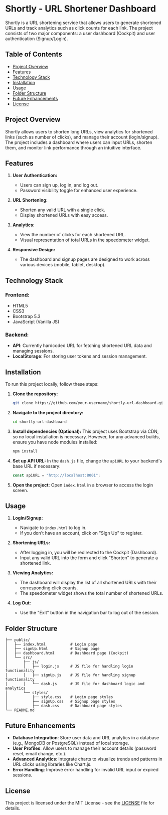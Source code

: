 
# Shortly - URL Shortener Dashboard

Shortly is a URL shortening service that allows users to generate shortened URLs and track analytics such as click counts for each link. The project consists of two major components: a user dashboard (Cockpit) and user authentication (Signup/Login).

## Table of Contents

- [Project Overview](#project-overview)
- [Features](#features)
- [Technology Stack](#technology-stack)
- [Installation](#installation)
- [Usage](#usage)
- [Folder Structure](#folder-structure)
- [Future Enhancements](#future-enhancements)
- [License](#license)

## Project Overview

Shortly allows users to shorten long URLs, view analytics for shortened links (such as number of clicks), and manage their account (login/signup). The project includes a dashboard where users can input URLs, shorten them, and monitor link performance through an intuitive interface.

## Features

1. **User Authentication:**
   - Users can sign up, log in, and log out.
   - Password visibility toggle for enhanced user experience.

2. **URL Shortening:**
   - Shorten any valid URL with a single click.
   - Display shortened URLs with easy access.

3. **Analytics:**
   - View the number of clicks for each shortened URL.
   - Visual representation of total URLs in the speedometer widget.

4. **Responsive Design:**
   - The dashboard and signup pages are designed to work across various devices (mobile, tablet, desktop).

## Technology Stack

### Frontend:
- HTML5
- CSS3
- Bootstrap 5.3
- JavaScript (Vanilla JS)

### Backend:
- **API**: Currently hardcoded URL for fetching shortened URL data and managing sessions.
- **LocalStorage**: For storing user tokens and session management.

## Installation

To run this project locally, follow these steps:

1. **Clone the repository:**
   ```bash
   git clone https://github.com/your-username/shortly-url-dashboard.git
   ```

2. **Navigate to the project directory:**
   ```bash
   cd shortly-url-dashboard
   ```

3. **Install dependencies (Optional):**
   This project uses Bootstrap via CDN, so no local installation is necessary. However, for any advanced builds, ensure you have node modules installed:
   ```bash
   npm install
   ```

4. **Set up API URL:**
   In the `dash.js` file, change the `apiURL` to your backend's base URL if necessary:
   ```javascript
   const apiURL = "http://localhost:8001";
   ```

5. **Open the project:**
   Open `index.html` in a browser to access the login screen.

## Usage

1. **Login/Signup:**
   - Navigate to `index.html` to log in.
   - If you don't have an account, click on "Sign Up" to register.

2. **Shortening URLs:**
   - After logging in, you will be redirected to the Cockpit (Dashboard).
   - Input any valid URL into the form and click "Shorten" to generate a shortened link.

3. **Viewing Analytics:**
   - The dashboard will display the list of all shortened URLs with their corresponding click counts.
   - The speedometer widget shows the total number of shortened URLs.

4. **Log Out:**
   - Use the "Exit" button in the navigation bar to log out of the session.

## Folder Structure

```plaintext
├── public/
│   ├── index.html           # Login page
│   ├── signUp.html          # Signup page
│   ├── dashboard.html       # Dashboard page (Cockpit)
│   └── src/
│       ├── js/
│       │   ├── login.js     # JS file for handling login functionality
│       │   ├── signUp.js    # JS file for handling signup functionality
│       │   └── dash.js      # JS file for dashboard logic and analytics
│       └── styles/
│           ├── style.css    # Login page styles
│           ├── signUp.css   # Signup page styles
│           ├── dash.css     # Dashboard page styles
└── README.md
```

## Future Enhancements

- **Database Integration**: Store user data and URL analytics in a database (e.g., MongoDB or PostgreSQL) instead of local storage.
- **User Profiles**: Allow users to manage their account details (password reset, email change, etc.).
- **Advanced Analytics**: Integrate charts to visualize trends and patterns in URL clicks using libraries like Chart.js.
- **Error Handling**: Improve error handling for invalid URL input or expired sessions.

## License

This project is licensed under the MIT License - see the [LICENSE](LICENSE) file for details.

